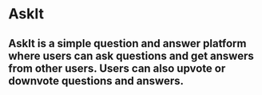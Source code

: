 #  AskIt
AskIt is a simple question and answer platform where users can ask questions and get answers from other users. Users can also upvote or downvote questions and answers.
---
